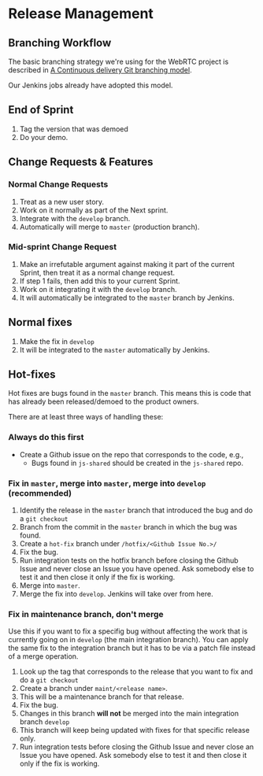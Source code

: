 # Release Management

## Branching Workflow

The basic branching strategy we're using for the WebRTC project is described in [A Continuous delivery Git branching model](http://nxvl.blogspot.com/2012/07/a-continous-delivery-git-branching-model.html).

Our Jenkins jobs already have adopted this model. 

## End of Sprint
1. Tag the version that was demoed
2. Do your demo.

## Change Requests & Features

### Normal Change Requests
1. Treat as a new user story.
2. Work on it normally as part of the Next sprint. 
3. Integrate with the `develop` branch.
4. Automatically will merge to `master` (production branch).

### Mid-sprint Change Request
1. Make an irrefutable argument against making it part of the current Sprint, then treat it as a normal change request.
2. If step 1 fails, then add this to your current Sprint.
3. Work on it integrating it with the `develop` branch.
4. It will automatically be integrated to the `master` branch by Jenkins.

## Normal fixes
1. Make the fix in `develop` 
2. It will be integrated to the `master` automatically by Jenkins.

## Hot-fixes

Hot fixes are bugs found in the `master` branch. This means this is code that has already
been released/demoed to the product owners.

There are at least three ways of handling these:

### Always do this first

* Create a Github issue on the repo that corresponds to the code, e.g.,
	* Bugs found in `js-shared` should be created in the `js-shared` repo.

### Fix in `master`, merge into `master`, merge into `develop` (recommended)

1. Identify the release in the `master` branch that introduced the bug and do a `git checkout`
2. Branch from the commit in the `master` branch in which the bug was found.
3. Create a `hot-fix` branch under `/hotfix/<Github Issue No.>/`
4. Fix the bug.
5. Run integration tests on the hotfix branch before closing the Github Issue and never close an Issue you have opened. Ask somebody else to test it and then close it only if the fix is working.
6. Merge into `master`.
6. Merge the fix into `develop`. Jenkins will take over from here.

### Fix in maintenance branch, don't merge

Use this if you want to fix a specifig bug without affecting the work that is currently going on in `develop` (the main integration branch). You can apply the same fix to the integration branch but it has to be via a patch file instead of a merge operation.

1. Look up the tag that corresponds to the release that you want to fix and do a `git checkout`
2. Create a branch under `maint/<release name>`.
3. This will be a maintenance branch for that release. 
4. Fix the bug.
5. Changes in this branch **will not** be merged into the main integration branch `develop`
6. This branch will keep being updated with fixes for that specific release only.
7. Run integration tests before closing the Github Issue and never close an Issue you have opened. Ask somebody else to test it and then close it only if the fix is working.

